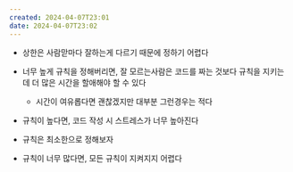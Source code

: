 ```yaml
---
created: 2024-04-07T23:01
date: 2024-04-07T23:02
---
```

- 상한은 사람맏마다 잘하는게 다르기 때문에 정하기 어렵다
- 너무 높게 규칙을 정해버리면, 잘 모르는사람은 코드를 짜는 것보다 규칙을 지키는 데 더 많은 시간을 할애해야 할 수 있다
	- 시간이 여유롭다면 괜찮겠지만 대부분 그런경우는 적다
- 규칙이 높다면, 코드 작성 시 스트레스가 너무 높아진다
- 규칙은 최소한으로 정해보자

- 규칙이 너무 많다면, 모든 규칙이 지켜지지 어렵다